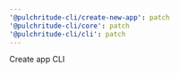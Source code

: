 ```yaml
---
'@pulchritude-cli/create-new-app': patch
'@pulchritude-cli/core': patch
'@pulchritude-cli/cli': patch
---
```


Create app CLI
